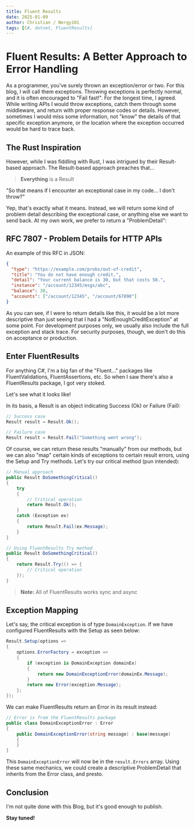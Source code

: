 ```yaml
---
title: Fluent Results
date: 2025-01-09
author: Christian / Nergy101
tags: [C#, dotnet, FluentResults]
---
```


# Fluent Results: A Better Approach to Error Handling

As a programmer, you've surely thrown an exception/error or two. For this blog, I will call them exceptions. Throwing exceptions is perfectly normal, and it is often encouraged to "Fail fast!". For the longest time, I agreed. While writing APIs I would throw exceptions, catch them through some middleware, and return with proper response codes or details. However, sometimes I would miss some information, not "know" the details of that specific exception anymore, or the location where the exception occurred would be hard to trace back.

## The Rust Inspiration

However, while I was fiddling with Rust, I was intrigued by their Result-based approach. The Result-based approach preaches that...

> **Everything** is a Result

"So that means if I encounter an exceptional case in my code... I don't throw?"

Yep, that's exactly what it means. Instead, we will return some kind of problem detail describing the exceptional case, or anything else we want to send back. At my own work, we prefer to return a "ProblemDetail":

## RFC 7807 - Problem Details for HTTP APIs

An example of this RFC in JSON:

```json
{
  "type": "https://example.com/probs/out-of-credit",
  "title": "You do not have enough credit.",
  "detail": "Your current balance is 30, but that costs 50.",
  "instance": "/account/12345/msgs/abc",
  "balance": 30,
  "accounts": ["/account/12345", "/account/67890"]
}
```

As you can see, if I were to return details like this, it would be a lot more descriptive than just seeing that I had a "NotEnoughCreditException" at some point. For development purposes only, we usually also include the full exception and stack trace. For security purposes, though, we don't do this on acceptance or production.

## Enter FluentResults

For anything C#, I'm a big fan of the "Fluent..." packages like FluentValidations, FluentAssertions, etc. So when I saw there's also a FluentResults package, I got very stoked.

Let's see what it looks like!

In its basis, a Result is an object indicating Success (Ok) or Failure (Fail):

```csharp
// Success case
Result result = Result.Ok();

// Failure case
Result result = Result.Fail("Something went wrong");
```

Of course, we can return these results "manually" from our methods, but we can also "map" certain kinds of exceptions to certain result errors, using the Setup and Try methods. Let's try our critical method (pun intended):

```csharp
// Manual approach
public Result DoSomethingCritical()
{
    try
    {
        // Critical operation
        return Result.Ok();
    }
    catch (Exception ex)
    {
        return Result.Fail(ex.Message);
    }
}

// Using FluentResults Try method
public Result DoSomethingCritical()
{
    return Result.Try(() => {
        // Critical operation
    });
}
```

> **Note:** All of FluentResults works sync and async

## Exception Mapping

Let's say, the critical exception is of type `DomainException`. If we have configured FluentResults with the Setup as seen below:

```csharp
Result.Setup(options =>
{
    options.ErrorFactory = exception =>
    {
        if (exception is DomainException domainEx)
        {
            return new DomainExceptionError(domainEx.Message);
        }
        return new Error(exception.Message);
    };
});
```

We can make FluentResults return an Error in its result instead:

```csharp
// Error is from the FluentResults package
public class DomainExceptionError : Error
{
    public DomainExceptionError(string message) : base(message)
    {
    }
}
```

This `DomainExceptionError` will now be in the `result.Errors` array. Using these same mechanics, we could create a descriptive ProblemDetail that inherits from the Error class, and presto.

## Conclusion

I'm not quite done with this Blog, but it's good enough to publish.

**Stay tuned!**
